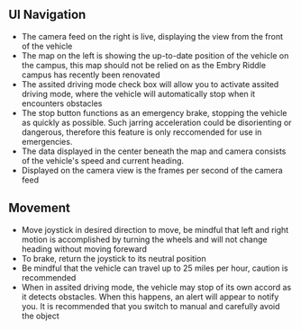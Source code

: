 ## UI Navigation

* The camera feed on the right is live, displaying the view from the front of the vehicle
* The map on the left is showing the up-to-date position of the vehicle on the campus, this map should not be relied on as the
Embry Riddle campus has recently been renovated
* The assited driving mode check box will allow you to activate assited driving mode, where the vehicle will automatically
stop when it encounters obstacles
* The stop button functions as an emergency brake, stopping the vehicle as quickly as possible. Such jarring acceleration could
be disorienting or dangerous, therefore this feature is only reccomended for use in emergencies.
* The data displayed in the center beneath the map and camera consists of the vehicle's speed and current heading.
* Displayed on the camera view is the frames per second of the camera feed


## Movement

* Move joystick in desired direction to move, be mindful that left and right motion is accomplished by turning the wheels
and will not change heading without moving foreward
* To brake, return the joystick to its neutral position
* Be mindful that the vehicle can travel up to 25 miles per hour, caution is recommended
* When in assited driving mode, the vehicle may stop of its own accord as it detects obstacles. When this happens, an alert will 
appear to notify you. It is recommended that you switch to manual and carefully avoid the object

